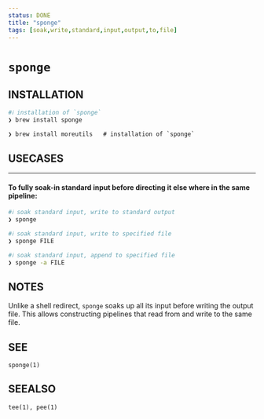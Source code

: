 ```yaml
---
status: DONE
title: "sponge"
tags: [soak,write,standard,input,output,to,file]
---
```


# `sponge`

## INSTALLATION


```bash
#ℹ︎ installation of `sponge`
❯ brew install sponge
```

    ❯ brew install moreutils   # installation of `sponge`

## USECASES

----
#### To fully soak-in standard input before directing it else where in the same pipeline:


```bash
#ℹ︎ soak standard input, write to standard output
❯ sponge
```


```bash
#ℹ︎ soak standard input, write to specified file
❯ sponge FILE
```


```bash
#ℹ︎ soak standard input, append to specified file
❯ sponge -a FILE
```



## NOTES

Unlike a shell redirect, `sponge` soaks up all its input before writing the output file. This allows constructing pipelines that read from and write to the same file.

## SEE

    sponge(1)

## SEEALSO

    tee(1), pee(1)

